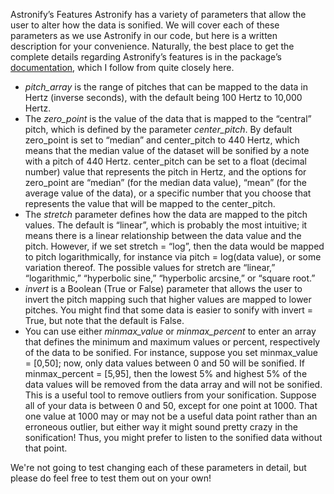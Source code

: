 Astronify’s Features
Astronify has a variety of parameters that allow the user to alter how the data is sonified. We will cover each of these parameters as we use Astronify in our code, but here is a written description for your convenience. Naturally, the best place to get the complete details regarding Astronify’s features is in the package’s [documentation]( https://astronify.readthedocs.io/en/latest/astronify/index.html), which I follow from quite closely here.
- *pitch_array* is the range of pitches that can be mapped to the data in Hertz (inverse seconds), with the default being 100 Hertz to 10,000 Hertz.
- The *zero_point* is the value of the data that is mapped to the “central” pitch, which is defined by the parameter *center_pitch*. By default zero_point is set to “median” and center_pitch to 440 Hertz, which means that the median value of the dataset will be sonified by a note with a pitch of 440 Hertz. center_pitch can be set to a float (decimal number) value that represents the pitch in Hertz, and the options for zero_point are “median” (for the median data value), “mean” (for the average value of the data), or a specific number that you choose that represents the value that will be mapped to the center_pitch.
- The *stretch* parameter defines how the data are mapped to the pitch values. The default is “linear”, which is probably the most intuitive; it means there is a linear relationship between the data value and the pitch. However, if we set stretch = “log”, then the data would be mapped to pitch logarithmically, for instance via pitch = log(data value), or some variation thereof. The possible values for stretch are “linear,” “logarithmic,” “hyperbolic sine,” “hyperbolic arcsine,” or “square root.”
- *invert* is a Boolean (True or False) parameter that allows the user to invert the pitch mapping such that higher values are mapped to lower pitches. You might find that some data is easier to sonify with invert = True, but note that the default is False.
- You can use either *minmax_value* or *minmax_percent* to enter an array that defines the minimum and maximum values or percent, respectively of the data to be sonified. For instance, suppose you set minmax_value = [0,50]; now, only data values between 0 and 50 will be sonified. If minmax_percent = [5,95], then the lowest 5% and highest 5% of the data values will be removed from the data array and will not be sonified. This is a useful tool to remove outliers from your sonification. Suppose all of your data is between 0 and 50, except for one point at 1000. That one value at 1000 may or may not be a useful data point rather than an erroneous outlier, but either way it might sound pretty crazy in the sonification! Thus, you might prefer to listen to the sonified data without that point.

We're not going to test changing each of these parameters in detail, but please do feel free to test them out on your own!